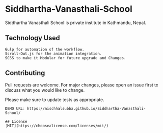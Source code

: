 # Siddhartha-Vanasthali-School

Siddhartha Vanasthali School is private institute in Kathmandu, Nepal.

## Technology Used

```
Gulp for automation of the workflow.
Scroll-Out.js for the animation integration.
SCSS to make it Modular for future upgrade and Changes.
```


## Contributing
Pull requests are welcome. For major changes, please open an issue first to discuss what you would like to change.

Please make sure to update tests as appropriate.
```
DEMO URL: https://nischhalsubba.github.io/Siddhartha-Vanasthali-School/

## License
[MIT](https://choosealicense.com/licenses/mit/)


